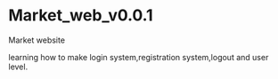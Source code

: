 # Market_web_v0.0.1
 Market website

 learning how to make login system,registration system,logout and user level.

